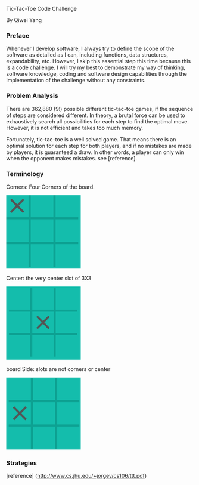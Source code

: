 Tic-Tac-Toe Code Challenge

By Qiwei Yang

### Preface

Whenever I develop software, I always try to define the scope of the
software as detailed as I can, including functions, data structures,
expandability, etc. However, I skip this essential step this time
because this is a code challenge. I will try my best to demonstrate my
way of thinking, software knowledge, coding and software design
capabilities through the implementation of the challenge without any
constraints.

### Problem Analysis

There are 362,880 (9!) possible different tic-tac-toe games, if the
sequence of steps are considered different. In theory, a brutal force
can be used to exhaustively search all possibilities for each step to
find the optimal move. However, it is not efficient and takes too much
memory.

Fortunately, tic-tac-toe is a well solved game. That means there is an
optimal solution for each step for both players, and if no mistakes are
made by players, it is guaranteed a draw. In other words, a player can
only win when the opponent makes mistakes. see [reference].

### Terminology

Corners: Four Corners of the board.  

![Corner](corner.png) 

Center: the very center slot of 3X3

![center](center.png)


board Side: slots are not corners or center

![side](side.png)


### Strategies


 
[reference] (http://www.cs.jhu.edu/~jorgev/cs106/ttt.pdf)
